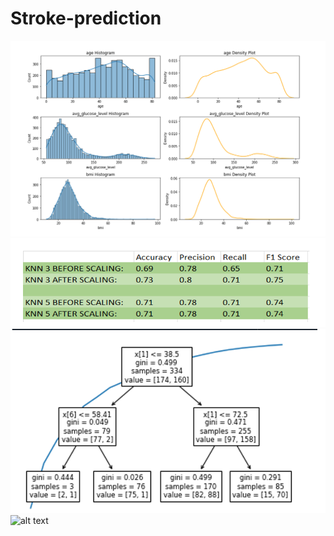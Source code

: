 # Stroke-prediction

![alt text](https://github.com/Adsobieszek/Stroke-prediction/blob/main/5.png?raw=true)
![alt text](https://github.com/Adsobieszek/Stroke-prediction/blob/main/6.png?raw=true)
![alt text](https://github.com/Adsobieszek/Stroke-prediction/blob/main/7.png?raw=true)
![alt text](https://github.com/Adsobieszek/Stroke-predictiond/blob/main/8.png?raw=true)
